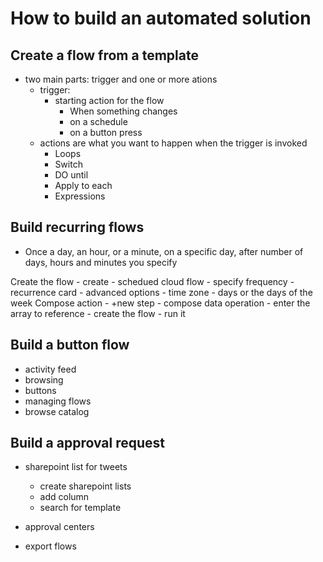# How to build an automated solution

## Create a flow from a template

- two main parts: trigger and one or more ations
    - trigger:
        - starting action for the flow
            - When something changes
            - on a schedule
            - on a button press
    - actions are what you want to happen when the trigger is invoked
        - Loops
        - Switch
        - DO until
        - Apply to each
        - Expressions

## Build recurring flows

- Once a day, an hour, or a minute, on a specific day, after number of days, hours and minutes you specify

Create the flow
    - create
    - schedued cloud flow
    - specify frequency
    - recurrence card - advanced options
        - time zone
        - days or the days of the week
Compose action
    - +new step
    - compose data operation
    - enter the array to reference
    - create the flow
    - run it

## Build a button flow

- activity feed
- browsing
- buttons
- managing flows
- browse catalog

## Build a approval request

- sharepoint list for tweets
    - create sharepoint lists
    - add column
    - search for template

- approval centers
- export flows